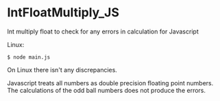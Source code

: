 # IntFloatMultiply_JS
Int multiply float to check for any errors in calculation for Javascript

Linux:
```terminal
$ node main.js
```
On Linux there isn't any discrepancies.

Javascript treats all numbers as double precision floating point numbers.  The calculations of the odd ball numbers does not produce the errors.
